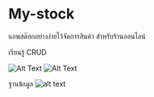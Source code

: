 # My-stock

แอพสต๊อกอย่างง่ายไว้จัดการสินค้า สำหรับร้านออนไลน์ 

เรียนรู้ CRUD

![Alt Text](https://s8.gifyu.com/images/0510b5480a60afdc41.gif)
![Alt Text](https://s8.gifyu.com/images/06c95ff61f8db54daa.gif)

ฐานข้อมูล
![alt text](https://www.img.in.th/images/505789d79567952fd4d6dfb49e86a3a3.png)
